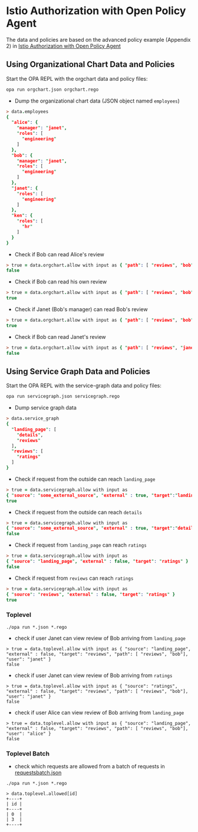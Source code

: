 # Istio Authorization with Open Policy Agent

The data and policies are based on the advanced policy example (Appendix 2) in [Istio Authorization with Open Policy Agent](https://docs.google.com/document/d/1U2XFmah7tYdmC5lWkk3D43VMAAQ0xkBatKmohf90ICA)

## Using Organizational Chart Data and Policies

Start the OPA REPL with the orgchart data and policy files:

```sh
opa run orgchart.json orgchart.rego
```

* Dump the organizational chart data (JSON object named `employees`)

```prolog
> data.employees
{
  "alice": {
    "manager": "janet",
    "roles": [
      "engineering"
    ]
  },
  "bob": {
    "manager": "janet",
    "roles": [
      "engineering"
    ]
  },
  "janet": {
    "roles": [
      "engineering"
    ]
  },
  "ken": {
    "roles": [
      "hr"
    ]
  }
}
```

* Check if Bob can read Alice's review

```prolog
> true = data.orgchart.allow with input as { "path": [ "reviews", "bob"], "user": "alice" }
false
```

* Check if Bob can read his own review

```prolog
> true = data.orgchart.allow with input as { "path": [ "reviews", "bob"], "user": "bob" }
true
```

* Check if Janet (Bob's manager) can read Bob's review

```prolog
> true = data.orgchart.allow with input as { "path": [ "reviews", "bob"], "user": "janet" }
true
```

* Check if Bob can read Janet's review

```prolog
> true = data.orgchart.allow with input as { "path": [ "reviews", "janet"], "user": "bob" }
false
```

## Using Service Graph Data and Policies

Start the OPA REPL with the service-graph data and policy files:

```sh
opa run servicegraph.json servicegraph.rego
```

* Dump service graph data

```prolog
> data.service_graph
{
  "landing_page": [
    "details",
    "reviews"
  ],
  "reviews": [
    "ratings"
  ]
}
```

* Check if request from the outside can reach `landing_page`

```prolog
> true = data.servicegraph.allow with input as
{ "source": "some_external_source", "external" : true, "target":"landing_page" }
true
```

* Check if request from the outside can reach `details`

```prolog
> true = data.servicegraph.allow with input as
{ "source": "some_external_source", "external" : true, "target":"details" }
false
```

* Check if request from `landing_page` can reach `ratings`

```prolog
> true = data.servicegraph.allow with input as
{ "source": "landing_page", "external" : false, "target": "ratings" }
false
```

* Check if request from `reviews` can reach `ratings`

```prolog
> true = data.servicegraph.allow with input as
{ "source": "reviews", "external" : false, "target": "ratings" }
true
```

### Toplevel
`./opa run *.json *.rego`

* check if user Janet can view review of Bob arriving from `landing_page`
```
> true = data.toplevel.allow with input as { "source": "landing_page", "external" : false, "target": "reviews", "path": [ "reviews", "bob"], "user": "janet" }
false
```
* check if user Janet can view review of Bob arriving from `ratings`
```
> true = data.toplevel.allow with input as { "source": "ratings", "external" : false, "target": "reviews", "path": [ "reviews", "bob"], "user": "janet" }
false
```
* check if user Alice can view review of Bob arriving from `landing_page`
```
> true = data.toplevel.allow with input as { "source": "landing_page", "external" : false, "target": "reviews", "path": [ "reviews", "bob"], "user": "alice" }
false
```

### Toplevel Batch

* check which requests are allowed from a batch of requests in [requestsbatch.json](https://github.com/elevran/opa-example/blob/master/istio-opa-design-example/requestsbatch.json)

`./opa run *.json *.rego`
```
> data.toplevel.allowed[id]
+----+
| id |
+----+
| 0  |
| 3  |
+----+
```
